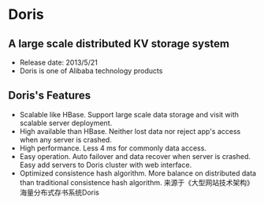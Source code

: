 # Doris #
## A large scale distributed KV storage system ##

- Release date: 2013/5/21
- Doris is one of Alibaba technology products

## Doris's Features ##
- Scalable like HBase. Support large scale data storage and visit with scalable server deployment.
- High available than HBase. Neither lost data nor reject app's access when any server is crashed.
- High performance. Less 4 ms for commonly data access.
- Easy operation. Auto failover and data recover when server is crashed. Easy add servers to Doris cluster with web interface.
- Optimized consistence hash algorithm. More balance on distributed data than traditional consistence hash algorithm.
来源于《大型网站技术架构》
海量分布式存书系统Doris
